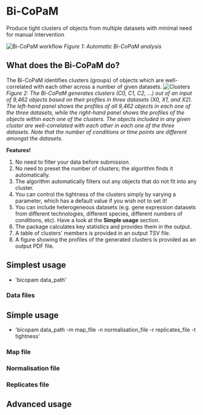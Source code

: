 # Bi-CoPaM
Produce tight clusters of objects from multiple datasets with minimal need for manual intervention

![Bi-CoPaM workflow](https://github.com/BaselAbujamous/bicopam/blob/master/Workflow_PyPkg.png)
*Figure 1: Automatic Bi-CoPaM analysis*

## What does the Bi-CoPaM do?
The Bi-CoPaM identifies clusters (groups) of objects which are well-correlated with each other across a number of given datasets.
![Clusters](https://github.com/BaselAbujamous/bicopam/blob/master/Clusters.png)
*Figure 2: The Bi-CoPaM generates clusters (C0, C1, C2, ...) out of an input of 9,462 objects based on their profiles in three datasets (X0, X1, and X2). The left-hand panel shows the profiles of all 9,462 objects in each one of the three datasets, while the right-hand panel shows the profiles of the objects within each one of the clusters. The objects included in any given cluster are well-correlated with each other in each one of the three datasets. Note that the number of conditions or time points are different amongst the datasets.*

**Features!**
1. No need to filter your data before submission.
2. No need to preset the number of clusters; the algorithm finds it automatically.
3. The algorithm automatically filters out any objects that do not fit into any cluster.
4. You can control the tightness of the clusters simply by varying a parameter, which has a default value if you wish not to set it!
5. You can include heterogeneous datasets (e.g. gene expression datasets from different technologies, different species, different numbers of conditions, etc). Have a look at the **Simple usage** section.
5. The package calculates key statistics and provides them in the output.
6. A table of clusters' members is provided in an output TSV file.
7. A figure showing the profiles of the generated clusters is provided as an output PDF file.

## Simplest usage
- 'bicopam data_path'

### Data files

## Simple usage
- 'bicopam data_path -m map_file -n normalisation_file -r replicates_file -t tightness'

### Map file

### Normalisation file

### Replicates file

## Advanced usage

